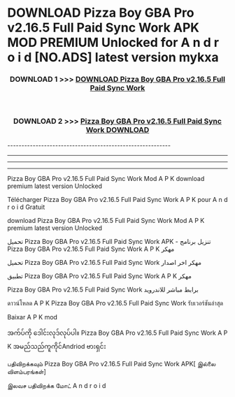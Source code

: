 # DOWNLOAD Pizza Boy GBA Pro v2.16.5 Full Paid Sync Work  APK MOD PREMIUM Unlocked for A n d r o i d [NO.ADS] latest version mykxa 



<div align="center">

<h3>DOWNLOAD 1 >>> <a href="https://getmod2.web.app/?judul=Pizza Boy GBA Pro v2.16.5 Full Paid Sync Work ">DOWNLOAD Pizza Boy GBA Pro v2.16.5 Full Paid Sync Work </a></h3><br>

<h3>DOWNLOAD 2 >>> <a href="https://getmod2.web.app/?judul=Pizza Boy GBA Pro v2.16.5 Full Paid Sync Work ">Pizza Boy GBA Pro v2.16.5 Full Paid Sync Work  DOWNLOAD </a></h3>

</div>
----------------------------------------------------------

----------------------------------------------------------

----------------------------------------------------------

----------------------------------------------------------

Pizza Boy GBA Pro v2.16.5 Full Paid Sync Work  Mod A P K download premium latest version Unlocked

Télécharger Pizza Boy GBA Pro v2.16.5 Full Paid Sync Work  A P K pour A n d r o i d Gratuit

download Pizza Boy GBA Pro v2.16.5 Full Paid Sync Work  Mod A P K premium latest version Unlocked

تحميل Pizza Boy GBA Pro v2.16.5 Full Paid Sync Work  APK - تنزيل برنامج Pizza Boy GBA Pro v2.16.5 Full Paid Sync Work  A P K مهكر

تحميل Pizza Boy GBA Pro v2.16.5 Full Paid Sync Work  مهكر اخر اصدار

تطبيق Pizza Boy GBA Pro v2.16.5 Full Paid Sync Work  A P K مهكر

Pizza Boy GBA Pro v2.16.5 Full Paid Sync Work  برابط مباشر للاندرويد

ดาวน์โหลด A P K Pizza Boy GBA Pro v2.16.5 Full Paid Sync Work  รับเวอร์ชันล่าสุด

Baixar A P K mod

အက်ပ်ကို ဒေါင်းလုဒ်လုပ်ပါ။ Pizza Boy GBA Pro v2.16.5 Full Paid Sync Work  A P K အမည်သည်ကူကိုင်Andriod ဗားရှင်း

பதிவிறக்கவும் Pizza Boy GBA Pro v2.16.5 Full Paid Sync Work  APK[ இல்லை விளம்பரங்கள்] 
 
இலவச பதிவிறக்க மோட் A n d r o i d



